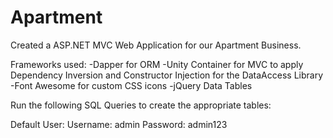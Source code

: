 # Apartment
Created a ASP.NET MVC Web Application for our Apartment Business.

Frameworks used:
 -Dapper for ORM
 -Unity Container for MVC to apply Dependency Inversion and Constructor Injection for the DataAccess Library
 -Font Awesome for custom CSS icons
 -jQuery Data Tables

Run the following SQL Queries to create the appropriate tables:

Default User:
Username: admin
Password: admin123
